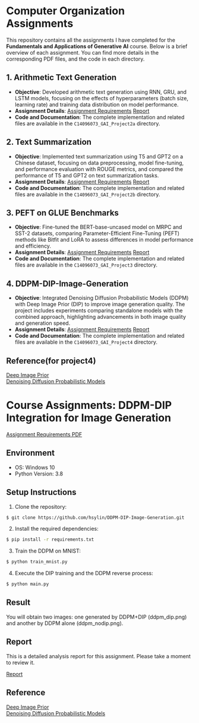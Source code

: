 # Computer Organization Assignments

This repository contains all the assignments I have completed for the **Fundamentals and Applications of Generative AI** course. Below is a brief overview of each assignment. You can find more details in the corresponding PDF files, and the code in each directory.

## 1. Arithmetic Text Generation
- **Objective**: Developed arithmetic text generation using RNN, GRU, and LSTM models, focusing on the effects of hyperparameters (batch size, learning rate) and training data distribution on model performance.
- **Assignment Details**: [Assignment Requirements](https://github.com/hsylin/GAI/blob/main/C14096073_GAI_Project2a/GAI_Project2a_requirment.pdf)  [Report](https://github.com/hsylin/GAI/blob/main/C14096073_GAI_Project2a/GAI_Project2a_report.pdf)
- **Code and Documentation**: The complete implementation and related files are available in the `C14096073_GAI_Project2a` directory.

## 2. Text Summarization
- **Objective**:  Implemented text summarization using T5 and GPT2 on a Chinese dataset, focusing on data preprocessing, model fine-tuning, and performance evaluation with ROUGE metrics, and compared the performance of T5 and GPT2 on text summarization tasks.
- **Assignment Details**: [Assignment Requirements](https://github.com/hsylin/GAI/blob/main/C14096073_GAI_Project2b/GAI_Project2b_requirment.pdf) [Report](https://github.com/hsylin/GAI/blob/main/C14096073_GAI_Project2b/GAI_Project2b_report.pdf)
- **Code and Documentation**: The complete implementation and related files are available in the `C14096073_GAI_Project2b` directory.

## 3. PEFT on GLUE Benchmarks
- **Objective**:  Fine-tuned the BERT-base-uncased model on MRPC and SST-2 datasets, comparing Parameter-Efficient Fine-Tuning (PEFT) methods like Bitfit and LoRA to assess differences in model performance and efficiency.
- **Assignment Details**: [Assignment Requirements]( https://github.com/hsylin/GAI/blob/main/C14096073_GAI_Project3/GAI_Project3_requirment.pdf)   [Report](https://github.com/hsylin/GAI/blob/main/C14096073_GAI_Project3/GAI_Project3_report.pdf)
- **Code and Documentation**: The complete implementation and related files are available in the `C14096073_GAI_Project3` directory.

## 4. DDPM-DIP-Image-Generation
- **Objective**: Integrated Denoising Diffusion Probabilistic Models (DDPM) with Deep Image Prior (DIP) to improve image generation quality. The project includes experiments comparing standalone models with the combined approach, highlighting advancements in both image quality and generation speed.
- **Assignment Details**: [Assignment Requirements](https://github.com/hsylin/GAI/blob/main/C14096073_GAI_Project4/requirement.pdf)     [Report](https://github.com/hsylin/GAI/blob/main/C14096073_GAI_Project4/report.pdf)
- **Code and Documentation**: The complete implementation and related files are available in the `C14096073_GAI_Project4` directory.

## Reference(for project4)
[Deep Image Prior](https://github.com/DmitryUlyanov/deep-image-prior)  
[Denoising Diffusion Probabilistic Models](https://github.com/bot66/MNISTDiffusion/tree/main)



















# Course Assignments: DDPM-DIP Integration for Image Generation

[Assignment Requirements PDF](https://github.com/hsylin/DDPM-DIP-Fusion/blob/main/requirement.pdf)

## Environment

- OS: Windows 10
- Python Version: 3.8

## Setup Instructions

1. Clone the repository:
```bash
$ git clone https://github.com/hsylin/DDPM-DIP-Image-Generation.git
```
2. Install the required dependencies:
```bash
$ pip install -r requirements.txt
```
3. Train the DDPM on MNIST:
```bash
$ python train_mnist.py
```
4. Execute the DIP training and the DDPM reverse process:
```bash
$ python main.py
```
## Result
You will obtain two images: one generated by DDPM+DIP (ddpm_dip.png) and another by DDPM alone (ddpm_nodip.png).

## Report
This is a detailed analysis report for this assignment. Please take a moment to review it.

[Report](https://github.com/hsylin/DDPM-DIP-Fusion/blob/main/report.pdf)

## Reference
[Deep Image Prior](https://github.com/DmitryUlyanov/deep-image-prior)  
[Denoising Diffusion Probabilistic Models](https://github.com/bot66/MNISTDiffusion/tree/main)
